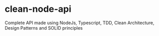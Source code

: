 # clean-node-api
Complete API made using NodeJs, Typescript, TDD, Clean Architecture, Design Patterns and SOLID principles